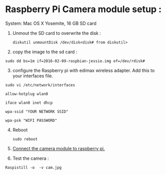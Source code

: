# Raspberry Pi Camera module setup : 

System: Mac OS X Yosemite, 16 GB SD card 

1. Unmout the SD card to overwrite the disk : 
 
   `diskutil unmountDisk /dev/disk<disk# from diskutil>`

2. copy the image to the sd card :

  `sudo dd bs=1m if=2016-02-09-raspbian-jessie.img of=/dev/rdisk#`

3. configure the Raspberry pi with edimax wireless adapter. Add this to your interfaces file.

  `sudo vi /etc/network/interfaces`
  
   `allow-hotplug wlan0 `
   
   `iface wlan0 inet dhcp`
   
   `wpa-ssid "YOUR NETWORK SSID"`
   
   `wpa-psk "WIFI PASSWORD"`
   
4. Reboot

    `sudo reboot`

5. [Connect the camera module to raspberry pi.](https://www.youtube.com/watch?v=DosQ0V39WAA)
6. Test the camera : 

  `Raspistill -o  -v cam.jpg`


